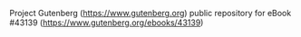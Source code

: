Project Gutenberg (https://www.gutenberg.org) public repository for eBook #43139 (https://www.gutenberg.org/ebooks/43139)
